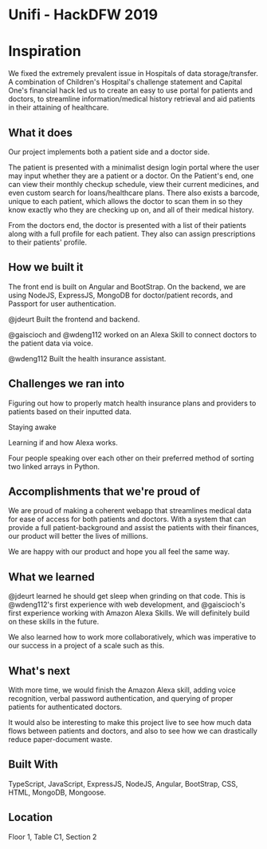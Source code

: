 # Unifi - HackDFW 2019

# Inspiration

We fixed the extremely prevalent issue in Hospitals of data storage/transfer. A combination of Children's Hospital's challenge statement and Capital One's financial hack led us to create an easy to use portal for patients and doctors, to streamline information/medical history retrieval and aid patients in their attaining of healthcare.

## What it does
Our project implements both a patient side and a doctor side.

The patient is presented with a minimalist design login portal where the user may input whether they are a patient or a doctor. On the Patient's end, one can view their monthly checkup schedule, view their current medicines, and even custom search for loans/healthcare plans. There also exists a barcode, unique to each patient, which allows the doctor to scan them in so they know exactly who they are checking up on, and all of their medical history.

From the doctors end, the doctor is presented with a list of their patients along with a full profile for each patient. They also can assign prescriptions to their patients' profile.

## How we built it
The front end is built on Angular and BootStrap. On the backend, we are using NodeJS, ExpressJS, MongoDB for doctor/patient records, and Passport for user authentication.

@jdeurt Built the frontend and backend.

@gaiscioch and @wdeng112 worked on an Alexa Skill to connect doctors to the patient data via voice.

@wdeng112 Built the health insurance assistant.

## Challenges we ran into
Figuring out how to properly match health insurance plans and providers to patients based on their inputted data.

Staying awake

Learning if and how Alexa works.

Four people speaking over each other on their preferred method of sorting two linked arrays in Python.

## Accomplishments that we're proud of
We are proud of making a coherent webapp that streamlines medical data for ease of access for both patients and doctors. With a system that can provide a full patient-background and assist the patients with their finances, our product will better the lives of millions.

We are happy with our product and hope you all feel the same way.

## What we learned
@jdeurt learned he should get sleep when grinding on that code. This is @wdeng112's first experience with web development, and @gaiscioch's first experience working with Amazon Alexa Skills. We will definitely build on these skills in the future.

We also learned how to work more collaboratively, which was imperative to our success in a project of a scale such as this.

## What's next
With more time, we would finish the Amazon Alexa skill, adding voice recognition, verbal password authentication, and querying of proper patients for authenticated doctors.

It would also be interesting to make this project live to see how much data flows between patients and doctors, and also to see how we can drastically reduce paper-document waste.

## Built With
TypeScript, JavaScript, ExpressJS, NodeJS, Angular, BootStrap, CSS, HTML, MongoDB, Mongoose.

## Location
Floor 1, Table C1, Section 2

